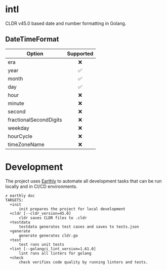 # intl

CLDR v45.0 based date and number formatting in Golang.

## DateTimeFormat

| Option                 | Supported |
| ---------------------- | :-------: |
| era                    |    ❌     |
| year                   |    ✅︎    |
| month                  |    ✅︎    |
| day                    |    ✅︎    |
| hour                   |    ❌     |
| minute                 |    ❌     |
| second                 |    ❌     |
| fractionalSecondDigits |    ❌     |
| weekday                |    ❌     |
| hourCycle              |    ❌     |
| timeZoneName           |    ❌     |

# Development

The project uses [Earthly](https://earthly.dev) to automate all development tasks that can be run locally and in CI/CD environments.

```shell
✗ earthly doc
TARGETS:
  +init
      init prepares the project for local development
  +cldr [--cldr_version=45.0]
      cldr saves CLDR files to .cldr
  +testdata
      testdata generates test cases and saves to tests.json
  +generate
      generate generates cldr.go
  +test
      test runs unit tests
  +lint [--golangci_lint_version=1.61.0]
      lint runs all linters for golang
  +check
      check verifies code quality by running linters and tests.
```
